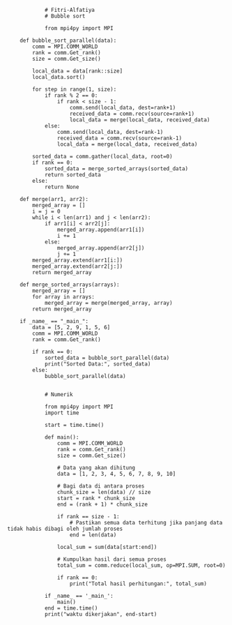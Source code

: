                 # Fitri-Alfatiya
                # Bubble sort
                
                from mpi4py import MPI
        
        def bubble_sort_parallel(data):
            comm = MPI.COMM_WORLD
            rank = comm.Get_rank()
            size = comm.Get_size()
            
            local_data = data[rank::size]
            local_data.sort()
            
            for step in range(1, size):
                if rank % 2 == 0:
                    if rank < size - 1:
                        comm.send(local_data, dest=rank+1)
                        received_data = comm.recv(source=rank+1)
                        local_data = merge(local_data, received_data)
                else:
                    comm.send(local_data, dest=rank-1)
                    received_data = comm.recv(source=rank-1)
                    local_data = merge(local_data, received_data)
            
            sorted_data = comm.gather(local_data, root=0)
            if rank == 0:
                sorted_data = merge_sorted_arrays(sorted_data)
                return sorted_data
            else:
                return None
        
        def merge(arr1, arr2):
            merged_array = []
            i = j = 0
            while i < len(arr1) and j < len(arr2):
                if arr1[i] < arr2[j]:
                    merged_array.append(arr1[i])
                    i += 1
                else:
                    merged_array.append(arr2[j])
                    j += 1
            merged_array.extend(arr1[i:])
            merged_array.extend(arr2[j:])
            return merged_array
        
        def merge_sorted_arrays(arrays):
            merged_array = []
            for array in arrays:
                merged_array = merge(merged_array, array)
            return merged_array
        
        if _name_ == "_main_":
            data = [5, 2, 9, 1, 5, 6]
            comm = MPI.COMM_WORLD
            rank = comm.Get_rank()
            
            if rank == 0:
                sorted_data = bubble_sort_parallel(data)
                print("Sorted Data:", sorted_data)
            else:
                bubble_sort_parallel(data)
        
                
                # Numerik
                
                from mpi4py import MPI
                import time
                
                start = time.time()
                
                def main():
                    comm = MPI.COMM_WORLD
                    rank = comm.Get_rank()
                    size = comm.Get_size()
                
                    # Data yang akan dihitung
                    data = [1, 2, 3, 4, 5, 6, 7, 8, 9, 10]
                
                    # Bagi data di antara proses
                    chunk_size = len(data) // size
                    start = rank * chunk_size
                    end = (rank + 1) * chunk_size
                
                    if rank == size - 1:
                        # Pastikan semua data terhitung jika panjang data tidak habis dibagi oleh jumlah proses
                        end = len(data)
                
                    local_sum = sum(data[start:end])
                
                    # Kumpulkan hasil dari semua proses
                    total_sum = comm.reduce(local_sum, op=MPI.SUM, root=0)
                
                    if rank == 0:
                        print("Total hasil perhitungan:", total_sum)
                
                if _name_ == '_main_':
                    main()
                end = time.time()
                print("waktu dikerjakan", end-start)
